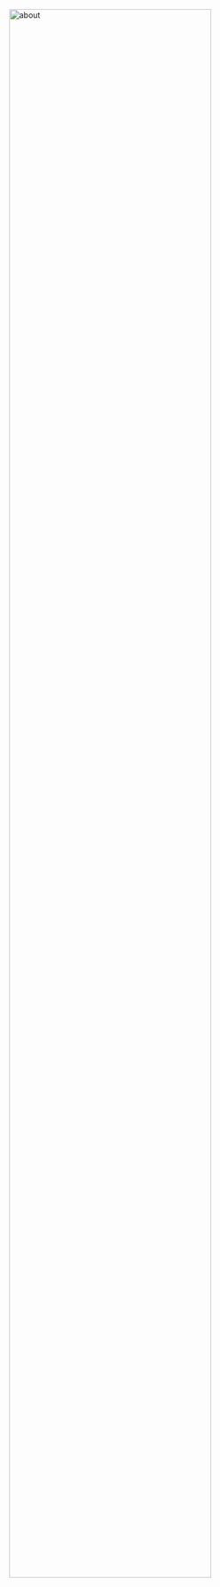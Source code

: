 <img width=85% alt="about" src="https://github.com/user-attachments/assets/9ee6f449-5b5f-4541-a429-c06ff96d5f63">
